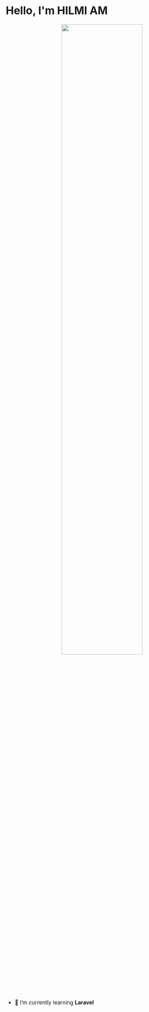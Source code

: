 # Hello, I'm HILMI AM

<p align="center">
  <img src="https://media.tenor.com/5tBB_aNcuRoAAAAC/shamiko-machikado-mazoku.gif" width="65%">
</p>

- 🌱 I’m currently learning **Laravel**

